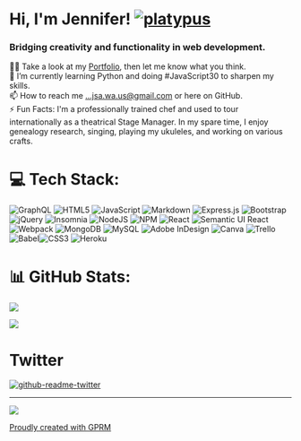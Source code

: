 # Hi, I'm Jennifer! [![platypus](https://user-images.githubusercontent.com/110498167/222936054-fb44a004-87e4-46d5-8aec-5e6370c2f86c.png)](https://portfolio-jah.herokuapp.com/)

### Bridging creativity and functionality in web development.<br>
👨‍💻 Take a look at my [Portfolio](https://portfolio-jah.herokuapp.com/), then let me know what you think.<br>🌱 I’m currently learning Python and doing #JavaScript30 to sharpen my skills.<br>📫 How to reach me ...jsa.wa.us@gmail.com or here on GitHub.<br>⚡ Fun Facts: I'm a professionally trained chef and used to tour internationally as a theatrical Stage Manager. In my spare time, I enjoy genealogy research, singing, playing my ukuleles, and working on various crafts.<br>

# 💻 Tech Stack:
![GraphQL](https://img.shields.io/badge/-GraphQL-E10098?style=for-the-badge&logo=graphql&logoColor=white) ![HTML5](https://img.shields.io/badge/html5-%23E34F26.svg?style=for-the-badge&logo=html5&logoColor=white) ![JavaScript](https://img.shields.io/badge/javascript-%23323330.svg?style=for-the-badge&logo=javascript&logoColor=%23F7DF1E) ![Markdown](https://img.shields.io/badge/markdown-%23000000.svg?style=for-the-badge&logo=markdown&logoColor=white) ![Express.js](https://img.shields.io/badge/express.js-%23404d59.svg?style=for-the-badge&logo=express&logoColor=%2361DAFB) ![Bootstrap](https://img.shields.io/badge/bootstrap-%23563D7C.svg?style=for-the-badge&logo=bootstrap&logoColor=white) ![jQuery](https://img.shields.io/badge/jquery-%230769AD.svg?style=for-the-badge&logo=jquery&logoColor=white) ![Insomnia](https://img.shields.io/badge/Insomnia-black?style=for-the-badge&logo=insomnia&logoColor=5849BE) ![NodeJS](https://img.shields.io/badge/node.js-6DA55F?style=for-the-badge&logo=node.js&logoColor=white) ![NPM](https://img.shields.io/badge/NPM-%23000000.svg?style=for-the-badge&logo=npm&logoColor=white) ![React](https://img.shields.io/badge/react-%2320232a.svg?style=for-the-badge&logo=react&logoColor=%2361DAFB) ![Semantic UI React](https://img.shields.io/badge/Semantic%20UI%20React-%2335BDB2.svg?style=for-the-badge&logo=SemanticUIReact&logoColor=white) ![Webpack](https://img.shields.io/badge/webpack-%238DD6F9.svg?style=for-the-badge&logo=webpack&logoColor=black) ![MongoDB](https://img.shields.io/badge/MongoDB-%234ea94b.svg?style=for-the-badge&logo=mongodb&logoColor=white) ![MySQL](https://img.shields.io/badge/mysql-%2300f.svg?style=for-the-badge&logo=mysql&logoColor=white) ![Adobe InDesign](https://img.shields.io/badge/Adobe%20InDesign-49021F?style=for-the-badge&logo=adobeindesign&logoColor=white) ![Canva](https://img.shields.io/badge/Canva-%2300C4CC.svg?style=for-the-badge&logo=Canva&logoColor=white) ![Trello](https://img.shields.io/badge/Trello-%23026AA7.svg?style=for-the-badge&logo=Trello&logoColor=white) ![Babel](https://img.shields.io/badge/Babel-F9DC3e?style=for-the-badge&logo=babel&logoColor=black)![CSS3](https://img.shields.io/badge/css3-%231572B6.svg?style=for-the-badge&logo=css3&logoColor=white) ![Heroku](https://img.shields.io/badge/heroku-%23430098.svg?style=for-the-badge&logo=heroku&logoColor=white)
# 📊 GitHub Stats:
![](https://github-readme-stats-git-masterrstaa-rickstaa.vercel.app/api?username=jsalexan&hide_border=true&border_radius=5&theme=merkot&locale=en&show_icons=true)

![](https://github-readme-streak-stats.herokuapp.com/?user=jsalexan&theme=merko)<br/>

# Twitter
[![github-readme-twitter](https://github-readme-twitter.gazf.vercel.app/api?id=JSAH2000)](https://twitter.com/JSAH2000)

---
[![](https://visitcount.itsvg.in/api?id=jsalexan&icon=0&color=3)](https://visitcount.itsvg.in)


 [Proudly created with GPRM](https://gprm.itsvg.in)
